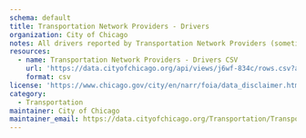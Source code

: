 ```yaml
---
schema: default
title: Transportation Network Providers - Drivers
organization: City of Chicago
notes: All drivers reported by Transportation Network Providers (sometimes called rideshare companies) to the City of Chicago as part of the licensing process and routine reporting required by ordinance. Inclusion of a driver in a monthly report indicates that the driver was eligible for trips in Chicago in that month for at least one day, regardless of whether he or she actually provided any rides. If a driver is eligible in multiple months, which is common, he or she will have records in each of these reporting months. 
resources:
  - name: Transportation Network Providers - Drivers CSV
    url: 'https://data.cityofchicago.org/api/views/j6wf-834c/rows.csv?accessType=DOWNLOAD'
    format: csv
license: 'https://www.chicago.gov/city/en/narr/foia/data_disclaimer.html'
category:
  - Transportation
maintainer: City of Chicago
maintainer_email: https://data.cityofchicago.org/Transportation/Transportation-Network-Providers-Drivers/j6wf-834c
---
```

